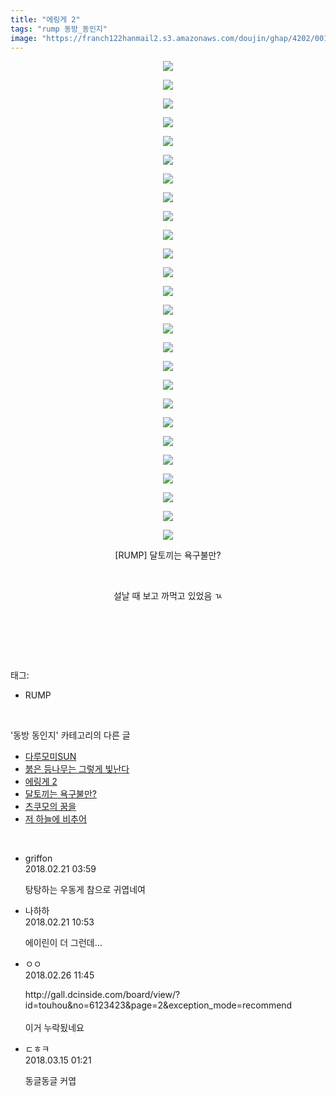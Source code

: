 ```yaml
---
title: "에링게 2"
tags: "rump 동방_동인지"
image: "https://franch122hanmail2.s3.amazonaws.com/doujin/ghap/4202/001.jpg"
---
```

<div class="article">
<p style="text-align: center; clear: none; float: none;"><img src="{{ site.imgserver6 }}/ghap/4202/001.jpg"/></p>
<p style="text-align: center; clear: none; float: none;"><img src="{{ site.imgserver6 }}/ghap/4202/002.jpg"/></p>
<p style="text-align: center; clear: none; float: none;"><img src="{{ site.imgserver6 }}/ghap/4202/003.jpg"/></p>
<p style="text-align: center; clear: none; float: none;"><img src="{{ site.imgserver6 }}/ghap/4202/004.jpg"/></p>
<p style="text-align: center; clear: none; float: none;"><img src="{{ site.imgserver6 }}/ghap/4202/005.jpg"/></p>
<p style="text-align: center; clear: none; float: none;"><img src="{{ site.imgserver6 }}/ghap/4202/006.jpg"/></p>
<p style="text-align: center; clear: none; float: none;"><img src="{{ site.imgserver6 }}/ghap/4202/007.jpg"/></p>
<p style="text-align: center; clear: none; float: none;"><img src="{{ site.imgserver6 }}/ghap/4202/008.jpg"/></p>
<p style="text-align: center; clear: none; float: none;"><img src="{{ site.imgserver6 }}/ghap/4202/009.jpg"/></p>
<p style="text-align: center; clear: none; float: none;"><img src="{{ site.imgserver6 }}/ghap/4202/010.jpg"/></p>
<p style="text-align: center; clear: none; float: none;"><img src="{{ site.imgserver6 }}/ghap/4202/011.jpg"/></p>
<p style="text-align: center; clear: none; float: none;"><img src="{{ site.imgserver6 }}/ghap/4202/012.jpg"/></p>
<p style="text-align: center; clear: none; float: none;"><img src="{{ site.imgserver6 }}/ghap/4202/013.jpg"/></p>
<p style="text-align: center; clear: none; float: none;"><img src="{{ site.imgserver6 }}/ghap/4202/014.jpg"/></p>
<p style="text-align: center; clear: none; float: none;"><img src="{{ site.imgserver6 }}/ghap/4202/015.jpg"/></p>
<p style="text-align: center; clear: none; float: none;"><img src="{{ site.imgserver6 }}/ghap/4202/016.jpg"/></p>
<p style="text-align: center; clear: none; float: none;"><img src="{{ site.imgserver6 }}/ghap/4202/017.jpg"/></p>
<p style="text-align: center; clear: none; float: none;"><img src="{{ site.imgserver6 }}/ghap/4202/018.jpg"/></p>
<p style="text-align: center; clear: none; float: none;"><img src="{{ site.imgserver6 }}/ghap/4202/019.jpg"/></p>
<p style="text-align: center; clear: none; float: none;"><img src="{{ site.imgserver6 }}/ghap/4202/020.jpg"/></p>
<p style="text-align: center; clear: none; float: none;"><img src="{{ site.imgserver6 }}/ghap/4202/021.jpg"/></p>
<p style="text-align: center; clear: none; float: none;"><img src="{{ site.imgserver6 }}/ghap/4202/022.jpg"/></p>
<p style="text-align: center; clear: none; float: none;"><img src="{{ site.imgserver6 }}/ghap/4202/023.jpg"/></p>
<p style="text-align: center; clear: none; float: none;"><img src="{{ site.imgserver6 }}/ghap/4202/024.jpg"/></p>
<p style="text-align: center; clear: none; float: none;"><img src="{{ site.imgserver6 }}/ghap/4202/025.jpg"/></p>
<p style="text-align: center; clear: none; float: none;"><img src="{{ site.imgserver6 }}/ghap/4202/026.jpg"/></p>
<p style="text-align: center; clear: none; float: none;">[RUMP] 달토끼는 욕구불만?</p>
<p style="text-align: center; clear: none; float: none;"><br/></p>
<p style="text-align: center; clear: none; float: none;">설날 때 보고 까먹고 있었음 ㄳ</p>
<p style="text-align: center; clear: none; float: none;"><br/></p>
<p><br/></p>
</div><br/>
<div class="tagTrail">
<p>태그: </p>
<ul>
<li>RUMP</li>
</ul>
</div><br/>
<div class="another">
<p>'동방 동인지' 카테고리의 다른 글</p>
<ul>
<li><a href="/ghap_4210">다루모미SUN</a></li>
<li><a href="/ghap_4209">붉은 등나무는 그렇게 빛난다</a></li>
<li><a href="/ghap_4202">에링게 2</a></li>
<li><a href="/ghap_4199">달토끼는 욕구불만?</a></li>
<li><a href="/ghap_4193">츠쿠모의 꿈을</a></li>
<li><a href="/ghap_4192">저 하늘에 비추어</a></li>
</ul>
</div><br/>
<div class="cb_module cb_fluid">
<div class="cb_wrt cb_profile">
<div class="comment">
<ul>
<li class="cb_thumb_off" id="comment15203546">
<div class="cb_comment_area">
<div class="cb_info_area">
<div class="cb_section">
<span class="cb_nick_name">griffon</span>
</div>
<div class="cb_section">
<span class="cb_date">2018.02.21 03:59 </span>
</div>
</div>
<div class="cb_dsc_comment">
<p class="cb_dsc">
											탕탕하는 우동게 참으로 귀엽네여
										</p>
</div>
</div></li>
<li class="cb_thumb_off" id="comment15203625">
<div class="cb_comment_area">
<div class="cb_info_area">
<div class="cb_section">
<span class="cb_nick_name">나하하</span>
</div>
<div class="cb_section">
<span class="cb_date">2018.02.21 10:53 </span>
</div>
</div>
<div class="cb_dsc_comment">
<p class="cb_dsc">
											에이린이 더 그런데…
										</p>
</div>
</div></li>
<li class="cb_thumb_off" id="comment15207035">
<div class="cb_comment_area">
<div class="cb_info_area">
<div class="cb_section">
<span class="cb_nick_name">ㅇㅇ</span>
</div>
<div class="cb_section">
<span class="cb_date">2018.02.26 11:45 </span>
</div>
</div>
<div class="cb_dsc_comment">
<p class="cb_dsc">
											http://gall.dcinside.com/board/view/?id=touhou&amp;no=6123423&amp;page=2&amp;exception_mode=recommend<br/>
<br/>
이거 누락됬네요
										</p>
</div>
</div></li>
<li class="cb_thumb_off" id="comment15219526">
<div class="cb_comment_area">
<div class="cb_info_area">
<div class="cb_section">
<span class="cb_nick_name">ㄷㅎㅋ</span>
</div>
<div class="cb_section">
<span class="cb_date">2018.03.15 01:21 </span>
</div>
</div>
<div class="cb_dsc_comment">
<p class="cb_dsc">
											동글동글 커엽
										</p>
</div>
</div></li>
</ul>
</div>
</div><!-- commentList close -->
</div><br/>
